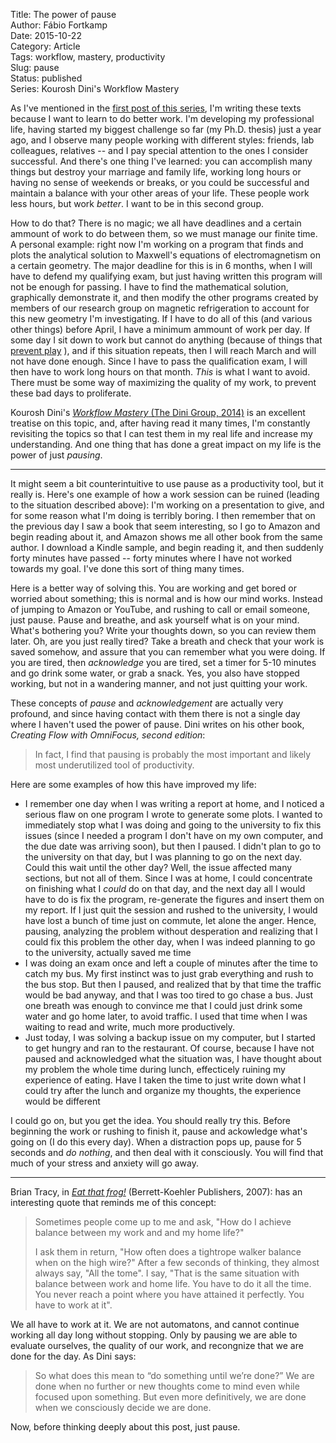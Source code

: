 Title: The power of pause  
Author: Fábio Fortkamp  
Date: 2015-10-22  
Category: Article  
Tags: workflow, mastery, productivity  
Slug: pause  
Status: published  
Series: Kourosh Dini's Workflow Mastery  

As I've mentioned in the [first post of this series][series-intro], I'm writing these texts because I want to learn to do better work. I'm developing my professional life, having started my biggest challenge so far (my Ph.D. thesis) just a year ago, and I observe many people working with different styles: friends, lab colleagues, relatives -- and I pay special attention to the ones I consider successful. And there's one thing I've learned: you can accomplish many things but destroy your marriage and family life, working long hours or having no sense of weekends or breaks, or you could be successful and maintain a balance with your other areas of your life. These people work less hours, but work *better*. I want to be in this second group.

How to do that? There is no magic; we all have deadlines and a certain ammount of work to do between them, so we must manage our finite time. A personal example: right now I'm working on a program that finds and plots the analytical solution to Maxwell's equations of electromagnetism on a certain geometry. The major deadline for this is in 6 months, when I will have to defend my qualifying exam, but just having written this program will not be enough for passing. I have to find the mathematical solution, graphically demonstrate it, and then modify the other programs created by members of our research group on magnetic refrigeration to account for this new geometry I'm investigating. If I have to do all of this (and various other things) before April, I have a minimum ammount of work per day. If some day I sit down to work but cannot do anything (because of things that [prevent play](http://thermocode.net/blog/no-play ) 
), and if this situation repeats, then I will reach March and will not have done enough. Since I have to pass the qualification exam, I will then have to work long hours on that month. *This* is what I want to avoid. There must be some way of maximizing the quality of my work, to prevent these bad days to proliferate.

Kourosh Dini's [*Workflow Mastery* (The Dini Group, 2014)][wm] is an excellent treatise on this topic, and, after having read it many times, I'm constantly revisiting the topics so that I can test them in my real life and increase my understanding. And one thing that has done a great impact on my life is the power of just *pausing*.

***

It might seem a bit counterintuitive to use pause as a productivity tool, but it really is. Here's one example of how a work session can be ruined (leading to the situation described above): I'm working on a presentation to give, and for some reason what I'm doing is terribly boring. I then remember that on the previous day I saw a book that seem interesting, so I go to Amazon and begin reading about it, and Amazon shows me all other book from the same author. I download a Kindle sample, and begin reading it, and then suddenly forty minutes have passed -- forty minutes where I have not worked towards my goal. I've done this sort of thing many times.

Here is a better way of solving this. You are working and get bored or worried about something;  this is normal and is how our mind works. Instead of jumping to Amazon or YouTube, and rushing to call or email someone, just pause. Pause and breathe, and ask yourself what is on your mind. What's bothering you? Write your thoughts down, so you can review them later. Oh,  are you just really tired? Take a breath and check that your work is saved somehow, and assure that you can remember what you were doing. If you are tired, then *acknowledge* you are tired, set a timer for 5-10 minutes and go drink some water, or grab a snack. Yes, you also have stopped working, but not in a wandering manner, and not just quitting your work.

These concepts of *pause* and *acknowledgement* are actually very profound, and since having contact with them there is not a single day where I haven't used the power of pause. Dini writes on his other book, *Creating Flow with OmniFocus, second edition*:

> In fact, I find that pausing is probably the most important and likely most underutilized tool of productivity.

Here are some examples of how this have improved my life:

* I remember one day when I was writing a report at home, and I noticed a serious flaw on one program I wrote to generate some plots. I wanted to immediately stop what I was doing and going to the university to fix this issues (since I needed a program I don't have on my own computer, and the due date was arriving soon), but then I paused. I didn't plan to go to the university on that day, but I was planning to go on the next day. Could this wait until the other day? Well, the issue affected many sections, but not all of them. Since I was at home, I could concentrate on finishing what I *could* do on that day, and the next day all I would  have to do is fix the program, re-generate the figures and insert them on my report. If I just quit the session and rushed to the university, I would have lost a bunch of time just on commute, let alone the anger. Hence, pausing, analyzing the problem without desperation and realizing that I could fix this problem the other day, when I was indeed planning to go to the university, actually saved me time
* I was doing an exam once and left a couple of minutes after the time to catch my bus. My first instinct was to just grab everything and rush to the bus stop. But then I paused, and realized that by that time the traffic would be bad anyway, and that I was too tired to go chase a bus. Just one breath was enough to convince me that I could just drink some water and go home later, to avoid traffic. I used that time when I was waiting to read and write, much more productively.
* Just today, I was solving a backup issue on my computer, but I started to get hungry and ran to the restaurant. Of course, because I have not paused and acknowledged what the situation was, I have thought about my problem the whole time during lunch, effecticely ruining my experience of eating. Have I taken the time to just write down what I could try after the lunch and organize my thoughts, the experience would be different

I could go on, but you get the idea. You should really try this. Before beginning the work or rushing to finish it, pause and ackowledge what's going on (I do this every day). When a distraction pops up, pause for 5 seconds and *do nothing*, and then deal with it consciously. You will find that much of your stress and anxiety will go away.

***

Brian Tracy, in [*Eat that frog!*][etf] (Berrett-Koehler Publishers, 2007): has an interesting quote that reminds me of this concept:

> Sometimes people come up to me and ask, "How do I achieve balance between my work and and my home life?"
>
> I ask them in return, "How often does a tightrope walker balance when on the high wire?" After a few seconds of thinking, they almost always say, "All the tome". I say, "That is the same situation with balance between work and home life. You have to do it all the time. You never reach a point where you have attained it perfectly. You have to work at it".

We all have to work at it. We are not automatons, and cannot continue working all day long without stopping. Only by pausing we are able to evaluate ourselves, the quality of our work, and recongnize that we are done for the day. As Dini says:

> So what does this mean to “do something until we’re done?” We are done when no further or new thoughts come to mind even while focused upon something. But even more definitively, we are done when we consciously decide we are done.﻿

Now, before thinking deeply about this post, just pause.

[wm]: http://www.usingomnifocus.com  

[series-intro]: http://thermocode.net/blog/better-work  

[etf]: http://www.amazon.com/Eat-That-Frog-Great-Procrastinating-ebook/dp/B00BYGU9A0/ref=sr_1_1_twi_kin_2?s=books&ie=UTF8&qid=1440426593&sr=1-1&keywords=eat+that+frog  
